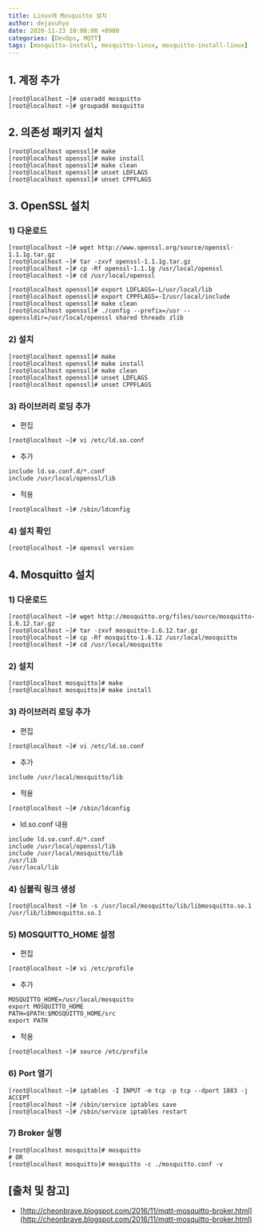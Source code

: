 ```yaml
---
title: Linux에 Mosquitto 설치
author: dejavuhyo
date: 2020-11-23 10:00:00 +0900
categories: [DevOps, MQTT]
tags: [mosquitto-install, mosquitto-linux, mosquitto-install-linux]
---
```


## 1. 계정 추가

```shell
[root@localhost ~]# useradd mosquitto
[root@localhost ~]# groupadd mosquitto
```

## 2. 의존성 패키지 설치

```shell
[root@localhost openssl]# make
[root@localhost openssl]# make install
[root@localhost openssl]# make clean
[root@localhost openssl]# unset LDFLAGS
[root@localhost openssl]# unset CPPFLAGS
```

## 3. OpenSSL 설치

### 1) 다운로드

```shell
[root@localhost ~]# wget http://www.openssl.org/source/openssl-1.1.1g.tar.gz
[root@localhost ~]# tar -zxvf openssl-1.1.1g.tar.gz
[root@localhost ~]# cp -Rf openssl-1.1.1g /usr/local/openssl
[root@localhost ~]# cd /usr/local/openssl
 
[root@localhost openssl]# export LDFLAGS=-L/usr/local/lib
[root@localhost openssl]# export CPPFLAGS=-I/usr/local/include
[root@localhost openssl]# make clean
[root@localhost openssl]# ./config --prefix=/usr --openssldir=/usr/local/openssl shared threads zlib
```

### 2) 설치

```shell
[root@localhost openssl]# make
[root@localhost openssl]# make install
[root@localhost openssl]# make clean
[root@localhost openssl]# unset LDFLAGS
[root@localhost openssl]# unset CPPFLAGS
```

### 3) 라이브러리 로딩 추가

* 편집

```shell
[root@localhost ~]# vi /etc/ld.so.conf
```

* 추가

```text
include ld.so.conf.d/*.conf
include /usr/local/openssl/lib
```

* 적용

```shell
[root@localhost ~]# /sbin/ldconfig
```

### 4) 설치 확인

```shell
[root@localhost ~]# openssl version
```

## 4. Mosquitto 설치

### 1) 다운로드

```shell
[root@localhost ~]# wget http://mosquitto.org/files/source/mosquitto-1.6.12.tar.gz
[root@localhost ~]# tar -zxvf mosquitto-1.6.12.tar.gz
[root@localhost ~]# cp -Rf mosquitto-1.6.12 /usr/local/mosquitto
[root@localhost ~]# cd /usr/local/mosquitto
```

### 2) 설치

```shell
[root@localhost mosquitto]# make
[root@localhost mosquitto]# make install
```

### 3) 라이브러리 로딩 추가

* 편집

```shell
[root@localhost ~]# vi /etc/ld.so.conf
```

* 추가

```text
include /usr/local/mosquitto/lib
```

* 적용

```shell
[root@localhost ~]# /sbin/ldconfig
```

* ld.so.conf 내용

```text
include ld.so.conf.d/*.conf
include /usr/local/openssl/lib
include /usr/local/mosquitto/lib
/usr/lib
/usr/local/lib
```

### 4) 심볼릭 링크 생성

```shell
[root@localhost ~]# ln -s /usr/local/mosquitto/lib/libmosquitto.so.1 /usr/lib/libmosquitto.so.1
```

### 5) MOSQUITTO_HOME 설정

* 편집

```shell
[root@localhost ~]# vi /etc/profile
```

* 추가

```text
MOSQUITTO_HOME=/usr/local/mosquitto
export MOSQUITTO_HOME
PATH=$PATH:$MOSQUITTO_HOME/src
export PATH
```

* 적용

```shell
[root@localhost ~]# source /etc/profile
```

### 6) Port 열기

```shell
[root@localhost ~]# iptables -I INPUT -m tcp -p tcp --dport 1883 -j ACCEPT
[root@localhost ~]# /sbin/service iptables save
[root@localhost ~]# /sbin/service iptables restart
```

### 7) Broker 실행

```shell
[root@localhost mosquitto]# mosquitto
# OR
[root@localhost mosquitto]# mosquitto -c ./mosquitto.conf -v
```

## [출처 및 참고]
* [http://cheonbrave.blogspot.com/2016/11/mqtt-mosquitto-broker.html](http://cheonbrave.blogspot.com/2016/11/mqtt-mosquitto-broker.html)
